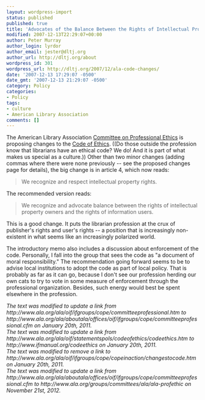 ```yaml
---
layout: wordpress-import
status: published
published: true
title: 'Advocates of the Balance Between the Rights of Intellectual Property Owners and the Rights of Information Users'
modified: 2007-12-13T22:29:07+00:00
author: Peter Murray
author_login: lyrdor
author_email: jester@dltj.org
author_url: http://dltj.org/about
wordpress_id: 301
wordpress_url: http://dltj.org/2007/12/ala-code-changes/
date: '2007-12-13 17:29:07 -0500'
date_gmt: '2007-12-13 21:29:07 -0500'
category: Policy
categories:
- Policy
tags:
- culture
- American Library Association
comments: []
---
```

<p>The American Library Association <a href="http://www.ala.org/groups/committees/ala/ala-profethic" title="ALA Committee on Professional Ethics homepage">Committee on Professional Ethics</a> is <span class="removed_link" title="http://www.ala.org/ala/oif/ifgroups/cope/copeinaction/changestocode.htm">proposing changes</span> to the <a href="http://www.ifmanual.org/codeethics" title="Current ALA Code of Ethics">Code of Ethics</a>. ((Do those outside the profession know that librarians have an ethical code?  We do!  And it is part of what makes us special as a culture.))  Other than two minor changes (adding commas where there were none previously -- see the proposed changes page for details), the big change is in article 4, which now reads:</p>
<blockquote><p>We recognize and respect intellectual property rights.</p>
</blockquote>
<p>The recommended version reads:</p>
<blockquote><p>We recognize and advocate balance between the rights of intellectual property owners and the rights of information users.</p></blockquote>
<p>This is a good change.  It puts the librarian profession at the crux of publisher's rights and user's rights -- a position that is increasingly non-existent in what seems like an increasingly polarized world.</p>
<p>The introductory memo also includes a discussion about enforcement of the code.  Personally, I fall into the group that sees the code as "a document of moral responsibility."  The recommendation going forward seems to be to advise local institutions to adopt the code as part of local policy.  That is probably as far as it can go, because I don't see our profession herding our own cats to try to vote in some measure of enforcement through the professional organization.  Besides, such energy would best be spent elsewhere in the profession.</p>
<p style="padding:0;margin:0;font-style:italic;">The text was modified to update a link from http://www.ala.org/ala/oif/ifgroups/cope/committeeprofessional.htm to http://www.ala.org/ala/aboutala/offices/oif/ifgroups/cope/committeeprofessional.cfm on January 20th, 2011.</p>
<p style="padding:0;margin:0;font-style:italic;">The text was modified to update a link from http://www.ala.org/ala/oif/statementspols/codeofethics/codeethics.htm to http://www.ifmanual.org/codeethics on January 20th, 2011.</p>
<p style="padding:0;margin:0;font-style:italic;" class="removed_link">The text was modified to remove a link to http://www.ala.org/ala/oif/ifgroups/cope/copeinaction/changestocode.htm on January 20th, 2011.</p>
<p style="padding:0;margin:0;font-style:italic;">The text was modified to update a link from http://www.ala.org/ala/aboutala/offices/oif/ifgroups/cope/committeeprofessional.cfm to http://www.ala.org/groups/committees/ala/ala-profethic on November 21st, 2012.</p>
